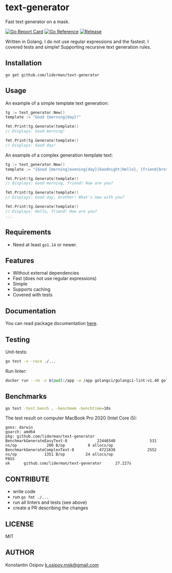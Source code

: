 # text-generator
Fast text generator on a mask.

[![Go Report Card](https://goreportcard.com/badge/github.com/liderman/text-generator)](https://goreportcard.com/report/github.com/liderman/text-generator)
[![Go Reference](https://pkg.go.dev/badge/github.com/liderman/text-generator.svg)](https://pkg.go.dev/github.com/liderman/text-generator)
[![Release](https://img.shields.io/github/release/liderman/text-generator.svg?style=flat-square)](https://github.com/liderman/text-generator/releases/latest)


Written in Golang. I do not use regular expressions and the fastest. I covered tests and simple! Supporting recursive text generation rules.

Installation
-----------
	go get github.com/liderman/text-generator

Usage
-----------
An example of a simple template text generation:
```go
tg := text_generator.New()
template := "Good {morning|day}!"

fmt.Print(tg.Generate(template))
// Displays: Good morning!

fmt.Print(tg.Generate(template))
// Displays: Good day!
```

An example of a complex generation template text:
```go
tg := text_generator.New()
template := "{Good {morning|evening|day}|Goodnight|Hello}, {friend|brother}! {How are you|What's new with you}?"

fmt.Print(tg.Generate(template))
// Displays: Good morning, friend! How are you?

fmt.Print(tg.Generate(template))
// Displays: Good day, brother! What's new with you?

fmt.Print(tg.Generate(template))
// Displays: Hello, friend! How are you?
...
```

Requirements
-----------

* Need at least `go1.14` or newer.

Features
-----------

* Without external dependencies
* Fast (does not use regular expressions)
* Simple
* Supports caching
* Covered with tests

Documentation
-----------

You can read package documentation [here](https://pkg.go.dev/github.com/liderman/text-generator).

Testing
-----------
Unit-tests:
```bash
go test -v -race ./...
```

Run linter:
```bash
docker run --rm -v $(pwd):/app -w /app golangci/golangci-lint:v1.40 golangci-lint run -v
```

Benchmarks
-----------
```bash
go test -test.bench . -benchmem -benchtime=10s
```
The test result on computer MacBook Pro 2020 (Intel Core i5):
```
goos: darwin
goarch: amd64
pkg: github.com/liderman/text-generator
BenchmarkGenerateEasyText-8             22446540               531 ns/op             200 B/op          8 allocs/op
BenchmarkGenerateComplexText-8           4721838              2552 ns/op            1351 B/op         24 allocs/op
PASS
ok      github.com/liderman/text-generator      27.227s
```

CONTRIBUTE
-----------
* write code
* run `go fmt ./...`
* run all linters and tests (see above)
* create a PR describing the changes

LICENSE
-----------
MIT

AUTHOR
-----------
Konstantin Osipov <k.osipov.msk@gmail.com>
